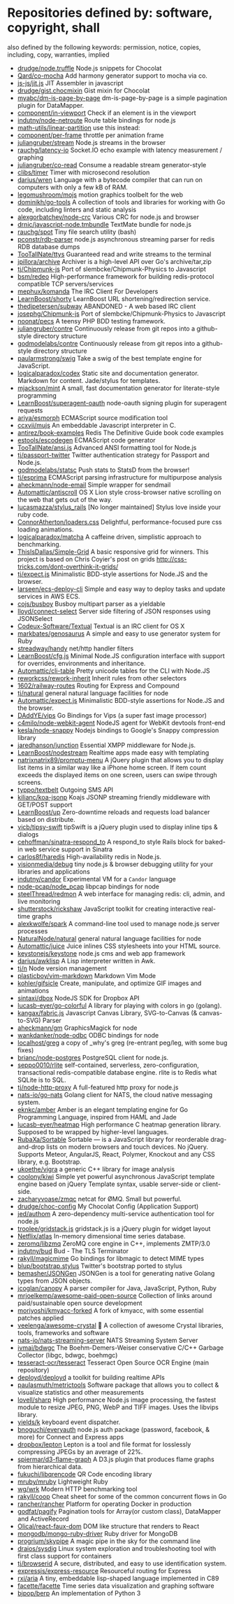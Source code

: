 # Repositories defined by: software, copyright, shall

also defined by the following keywords: permission, notice, copies, including, copy, warranties, implied

- [drudge/node.truffle](https://github.com/drudge/node.truffle)
  Node.js snippets for Chocolat
- [Qard/co-mocha](https://github.com/Qard/co-mocha)
  Add harmony generator support to mocha via co.
- [js-js/jit.js](https://github.com/js-js/jit.js)
  JIT Assembler in javascript
- [drudge/gist.chocmixin](https://github.com/drudge/gist.chocmixin)
  Gist mixin for Chocolat
- [myabc/dm-is-page-by-page](https://github.com/myabc/dm-is-page-by-page)
  dm-is-page-by-page is a simple pagination plugin for DataMapper.
- [component/in-viewport](https://github.com/component/in-viewport)
  Check if an element is in the viewport
- [indutny/node-netroute](https://github.com/indutny/node-netroute)
  Route table bindings for node.js
- [math-utils/linear-partition](https://github.com/math-utils/linear-partition)
  use this instead:
- [component/per-frame](https://github.com/component/per-frame)
  throttle per animation frame
- [juliangruber/stream](https://github.com/juliangruber/stream)
  Node.js streams in the browser
- [rauchg/latency-io](https://github.com/rauchg/latency-io)
  Socket.IO echo example with latency measurement / graphing
- [juliangruber/co-read](https://github.com/juliangruber/co-read)
  Consume a readable stream generator-style
- [clibs/timer](https://github.com/clibs/timer)
  Timer with microsecond resolution
- [darius/wren](https://github.com/darius/wren)
  Language with a bytecode compiler that can run on computers with only a few kB of RAM.
- [legomushroom/mojs](https://github.com/legomushroom/mojs)
  motion graphics toolbelt for the web
- [dominikh/go-tools](https://github.com/dominikh/go-tools)
  A collection of tools and libraries for working with Go code, including linters and static analysis
- [alexgorbatchev/node-crc](https://github.com/alexgorbatchev/node-crc)
  Various CRC for node.js and browser
- [drnic/javascript-node.tmbundle](https://github.com/drnic/javascript-node.tmbundle)
  TextMate bundle for node.js
- [rauchg/spot](https://github.com/rauchg/spot)
  Tiny file search utility (bash)
- [pconstr/rdb-parser](https://github.com/pconstr/rdb-parser)
  node.js asynchronous streaming parser for redis RDB database dumps
- [TooTallNate/ttys](https://github.com/TooTallNate/ttys)
  Guaranteed read and write streams to the terminal
- [jpillora/archive](https://github.com/jpillora/archive)
  Archiver is a high-level API over Go's archive/tar,zip
- [tj/Chipmunk-js](https://github.com/tj/Chipmunk-js)
  Port of slembcke/Chipmunk-Physics to Javascript
- [bsm/redeo](https://github.com/bsm/redeo)
  High-performance framework for building redis-protocol compatible TCP servers/services
- [mephux/komanda](https://github.com/mephux/komanda)
  The IRC Client For Developers
- [LearnBoost/shorty](https://github.com/LearnBoost/shorty)
  LearnBoost URL shortening/redirection service.
- [thedjpetersen/subway](https://github.com/thedjpetersen/subway)
  ABANDONED - A web based IRC client
- [josephg/Chipmunk-js](https://github.com/josephg/Chipmunk-js)
  Port of slembcke/Chipmunk-Physics to Javascript
- [noonat/pecs](https://github.com/noonat/pecs)
  A teensy PHP BDD testing framework.
- [juliangruber/contre](https://github.com/juliangruber/contre)
  Continuously release from git repos into a github-style directory structure
- [godmodelabs/contre](https://github.com/godmodelabs/contre)
  Continuously release from git repos into a github-style directory structure
- [paularmstrong/swig](https://github.com/paularmstrong/swig)
  Take a swig of the best template engine for JavaScript.
- [logicalparadox/codex](https://github.com/logicalparadox/codex)
  Static site and documentation generator. Markdown for content. Jade/stylus for templates.
- [mjackson/mint](https://github.com/mjackson/mint)
  A small, fast documentation generator for literate-style programming
- [LearnBoost/superagent-oauth](https://github.com/LearnBoost/superagent-oauth)
  node-oauth signing plugin for superagent requests
- [ariya/esmorph](https://github.com/ariya/esmorph)
  ECMAScript source modification tool
- [ccxvii/mujs](https://github.com/ccxvii/mujs)
  An embeddable Javascript interpreter in C.
- [antirez/book-examples](https://github.com/antirez/book-examples)
  Redis The Definitive Guide book code examples
- [estools/escodegen](https://github.com/estools/escodegen)
  ECMAScript code generator
- [TooTallNate/ansi.js](https://github.com/TooTallNate/ansi.js)
  Advanced ANSI formatting tool for Node.js
- [tj/passport-twitter](https://github.com/tj/passport-twitter)
  Twitter authentication strategy for Passport and Node.js.
- [godmodelabs/statsc](https://github.com/godmodelabs/statsc)
  Push stats to StatsD from the browser!
- [tj/esprima](https://github.com/tj/esprima)
  ECMAScript parsing infrastructure for multipurpose analysis
- [aheckmann/node-email](https://github.com/aheckmann/node-email)
  Simple wrapper for sendmail
- [Automattic/antiscroll](https://github.com/Automattic/antiscroll)
  OS X Lion style cross-browser native scrolling on the web that gets out of the way.
- [lucasmazza/stylus_rails](https://github.com/lucasmazza/stylus_rails)
  [No longer maintained] Stylus love inside your ruby code.
- [ConnorAtherton/loaders.css](https://github.com/ConnorAtherton/loaders.css)
  Delightful, performance-focused pure css loading animations.
- [logicalparadox/matcha](https://github.com/logicalparadox/matcha)
  A caffeine driven, simplistic approach to benchmarking.
- [ThisIsDallas/Simple-Grid](https://github.com/ThisIsDallas/Simple-Grid)
  A basic responsive grid for winners. This project is based on Chris Coyier's post on grids http://css-tricks.com/dont-overthink-it-grids/
- [tj/expect.js](https://github.com/tj/expect.js)
  Minimalistic BDD-style assertions for Node.JS and the browser.
- [larseen/ecs-deploy-cli](https://github.com/larseen/ecs-deploy-cli)
  Simple and easy way to deploy tasks and update services in AWS ECS.
- [cojs/busboy](https://github.com/cojs/busboy)
  Busboy multipart parser as a yieldable
- [lloyd/connect-select](https://github.com/lloyd/connect-select)
  Server side filtering of JSON responses using JSONSelect
- [Codeux-Software/Textual](https://github.com/Codeux-Software/Textual)
  Textual is an IRC client for OS X
- [markbates/genosaurus](https://github.com/markbates/genosaurus)
  A simple and easy to use generator system for Ruby
- [streadway/handy](https://github.com/streadway/handy)
  net/http handler filters
- [LearnBoost/cfg.js](https://github.com/LearnBoost/cfg.js)
  Minimal Node.JS configuration interface with support for overrides, environments and inheritance.
- [Automattic/cli-table](https://github.com/Automattic/cli-table)
  Pretty unicode tables for the CLI with Node.JS
- [reworkcss/rework-inherit](https://github.com/reworkcss/rework-inherit)
  Inherit rules from other selectors
- [1602/railway-routes](https://github.com/1602/railway-routes)
  Routing for Express and Compound
- [tj/natural](https://github.com/tj/natural)
  general natural language facilities for node
- [Automattic/expect.js](https://github.com/Automattic/expect.js)
  Minimalistic BDD-style assertions for Node.JS and the browser.
- [DAddYE/vips](https://github.com/DAddYE/vips)
  Go Bindings for Vips (a super fast image processor)
- [c4milo/node-webkit-agent](https://github.com/c4milo/node-webkit-agent)
  NodeJS agent for WebKit devtools front-end
- [kesla/node-snappy](https://github.com/kesla/node-snappy)
  Nodejs bindings to Google's Snappy compression library
- [jaredhanson/junction](https://github.com/jaredhanson/junction)
  Essential XMPP middleware for Node.js.
- [LearnBoost/nodestream](https://github.com/LearnBoost/nodestream)
  Realtime apps made easy with templating
- [natrixnatrix89/promptu-menu](https://github.com/natrixnatrix89/promptu-menu)
  A jQuery plugin that allows you to display list items in a similar way like a iPhone home screen. If item count exceeds the displayed items on one screen, users can swipe through screens.
- [typpo/textbelt](https://github.com/typpo/textbelt)
  Outgoing SMS API
- [kilianc/koa-jsonp](https://github.com/kilianc/koa-jsonp)
  Koajs JSONP streaming friendly middleware with GET/POST support
- [LearnBoost/up](https://github.com/LearnBoost/up)
  Zero-downtime reloads and requests load balancer based on distribute.
- [vicb/tipsy-swift](https://github.com/vicb/tipsy-swift)
  tipSwift is a jQuery plugin used to display inline tips & dialogs
- [cehoffman/sinatra-respond_to](https://github.com/cehoffman/sinatra-respond_to)
  A respond_to style Rails block for baked-in web service support in Sinatra
- [carlos8f/haredis](https://github.com/carlos8f/haredis)
  High-availability redis in Node.js.
- [visionmedia/debug](https://github.com/visionmedia/debug)
  tiny node.js & browser debugging utility for your libraries and applications
- [indutny/candor](https://github.com/indutny/candor)
  Experimental VM for a `Candor` language
- [node-pcap/node_pcap](https://github.com/node-pcap/node_pcap)
  libpcap bindings for node
- [steelThread/redmon](https://github.com/steelThread/redmon)
  A web interface for managing redis: cli, admin, and live monitoring
- [shutterstock/rickshaw](https://github.com/shutterstock/rickshaw)
   JavaScript toolkit for creating interactive real-time graphs
- [alexkwolfe/spark](https://github.com/alexkwolfe/spark)
  A command-line tool used to manage node.js server processes
- [NaturalNode/natural](https://github.com/NaturalNode/natural)
  general natural language facilities for node
- [Automattic/juice](https://github.com/Automattic/juice)
  Juice inlines CSS stylesheets into your HTML source.
- [keystonejs/keystone](https://github.com/keystonejs/keystone)
  node.js cms and web app framework
- [darius/awklisp](https://github.com/darius/awklisp)
  A Lisp interpreter written in Awk.
- [tj/n](https://github.com/tj/n)
  Node version management
- [plasticboy/vim-markdown](https://github.com/plasticboy/vim-markdown)
  Markdown Vim Mode
- [kohler/gifsicle](https://github.com/kohler/gifsicle)
  Create, manipulate, and optimize GIF images and animations
- [sintaxi/dbox](https://github.com/sintaxi/dbox)
  NodeJS SDK for Dropbox API
- [lucasb-eyer/go-colorful](https://github.com/lucasb-eyer/go-colorful)
  A library for playing with colors in go (golang).
- [kangax/fabric.js](https://github.com/kangax/fabric.js)
  Javascript Canvas Library, SVG-to-Canvas (& canvas-to-SVG) Parser
- [aheckmann/gm](https://github.com/aheckmann/gm)
  GraphicsMagick for node
- [wankdanker/node-odbc](https://github.com/wankdanker/node-odbc)
  ODBC bindings for node
- [localhost/greg](https://github.com/localhost/greg)
  a copy of _why's greg (re-entrant peg/leg, with some bug fixes)
- [brianc/node-postgres](https://github.com/brianc/node-postgres)
  PostgreSQL client for node.js.
- [seppo0010/rlite](https://github.com/seppo0010/rlite)
  self-contained, serverless, zero-configuration, transactional redis-compatible database engine. rlite is to Redis what SQLite is to SQL.
- [tj/node-http-proxy](https://github.com/tj/node-http-proxy)
  A full-featured http proxy for node.js
- [nats-io/go-nats](https://github.com/nats-io/go-nats)
  Golang client for NATS, the cloud native messaging system.
- [eknkc/amber](https://github.com/eknkc/amber)
  Amber is an elegant templating engine for Go Programming Language, inspired from HAML and Jade
- [lucasb-eyer/heatmap](https://github.com/lucasb-eyer/heatmap)
  High performance C heatmap generation library. Supposed to be wrapped by higher-level languages.
- [RubaXa/Sortable](https://github.com/RubaXa/Sortable)
  Sortable — is a JavaScript library for reorderable drag-and-drop lists on modern browsers and touch devices. No jQuery. Supports Meteor, AngularJS, React, Polymer, Knockout and any CSS library, e.g. Bootstrap.
- [ukoethe/vigra](https://github.com/ukoethe/vigra)
  a generic C++ library for image analysis
- [coolony/kiwi](https://github.com/coolony/kiwi)
  Simple yet powerful asynchronous JavaScript template engine based on jQuery Template syntax, usable server-side or client-side.
- [zacharyvoase/zmqc](https://github.com/zacharyvoase/zmqc)
  netcat for ØMQ. Small but powerful.
- [drudge/choc-config](https://github.com/drudge/choc-config)
  My Chocolat Config (Application Support)
- [jed/authom](https://github.com/jed/authom)
  A zero-dependency multi-service authentication tool for node.js
- [troolee/gridstack.js](https://github.com/troolee/gridstack.js)
  gridstack.js is a jQuery plugin for widget layout
- [Netflix/atlas](https://github.com/Netflix/atlas)
  In-memory dimensional time series database.
- [zeromq/libzmq](https://github.com/zeromq/libzmq)
  ZeroMQ core engine in C++, implements ZMTP/3.0
- [indutny/bud](https://github.com/indutny/bud)
  Bud - The TLS Terminator
- [rakyll/magicmime](https://github.com/rakyll/magicmime)
  Go bindings for libmagic to detect MIME types
- [blup/bootstrap.stylus](https://github.com/blup/bootstrap.stylus)
  Twitter's bootstrap ported to stylus
- [bemasher/JSONGen](https://github.com/bemasher/JSONGen)
  JSONGen is a tool for generating native Golang types from JSON objects.
- [jcoglan/canopy](https://github.com/jcoglan/canopy)
  A parser compiler for Java, JavaScript, Python, Ruby
- [mrjoelkemp/awesome-paid-open-source](https://github.com/mrjoelkemp/awesome-paid-open-source)
  Collection of links around paid/sustainable open source development
- [moriyoshi/kmyacc-forked](https://github.com/moriyoshi/kmyacc-forked)
  A fork of kmyacc, with some essential patches applied
- [veelenga/awesome-crystal](https://github.com/veelenga/awesome-crystal)
  :gem: A collection of awesome Crystal libraries, tools, frameworks and software
- [nats-io/nats-streaming-server](https://github.com/nats-io/nats-streaming-server)
  NATS Streaming System Server
- [ivmai/bdwgc](https://github.com/ivmai/bdwgc)
  The Boehm-Demers-Weiser conservative C/C++ Garbage Collector (libgc, bdwgc, boehmgc) 
- [tesseract-ocr/tesseract](https://github.com/tesseract-ocr/tesseract)
  Tesseract Open Source OCR Engine (main repository)
- [deployd/deployd](https://github.com/deployd/deployd)
  a toolkit for building realtime APIs
- [paulasmuth/metrictools](https://github.com/paulasmuth/metrictools)
  Software package that allows you to collect & visualize statistics and other measurements
- [lovell/sharp](https://github.com/lovell/sharp)
  High performance Node.js image processing, the fastest module to resize JPEG, PNG, WebP and TIFF images. Uses the libvips library.
- [yields/k](https://github.com/yields/k)
  keyboard event dispatcher.
- [bnoguchi/everyauth](https://github.com/bnoguchi/everyauth)
  node.js auth package (password, facebook, & more) for Connect and Express apps
- [dropbox/lepton](https://github.com/dropbox/lepton)
  Lepton is a tool and file format for losslessly compressing JPEGs by an average of 22%.
- [spiermar/d3-flame-graph](https://github.com/spiermar/d3-flame-graph)
  A D3.js plugin that produces flame graphs from hierarchical data.
- [fukuchi/libqrencode](https://github.com/fukuchi/libqrencode)
  QR Code encoding library
- [mruby/mruby](https://github.com/mruby/mruby)
  Lightweight Ruby
- [wg/wrk](https://github.com/wg/wrk)
  Modern HTTP benchmarking tool
- [rakyll/coop](https://github.com/rakyll/coop)
  Cheat sheet for some of the common concurrent flows in Go
- [rancher/rancher](https://github.com/rancher/rancher)
  Platform for operating Docker in production
- [godfat/pagify](https://github.com/godfat/pagify)
  Pagination tools for Array(or custom class), DataMapper and ActiveRecord
- [Olical/react-faux-dom](https://github.com/Olical/react-faux-dom)
  DOM like structure that renders to React
- [mongodb/mongo-ruby-driver](https://github.com/mongodb/mongo-ruby-driver)
  Ruby driver for MongoDB
- [progrium/skypipe](https://github.com/progrium/skypipe)
  A magic pipe in the sky for the command line
- [draios/sysdig](https://github.com/draios/sysdig)
  Linux system exploration and troubleshooting tool with first class support for containers
- [tj/browserid](https://github.com/tj/browserid)
  A secure, distributed, and easy to use identification system.
- [expressjs/express-resource](https://github.com/expressjs/express-resource)
  Resourceful routing for Express
- [rxi/aria](https://github.com/rxi/aria)
  A tiny, embeddable lisp-shaped language implemented in C89
- [facette/facette](https://github.com/facette/facette)
  Time series data visualization and graphing software
- [bjpop/berp](https://github.com/bjpop/berp)
  An implementation of Python 3
